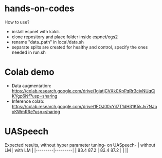 # hands-on-codes
How to use?
<br>
- install espnet with kaldi.
- clone repository and place folder inside espnet/egs2
- rename "data_path" in local/data.sh
- separate splits are created for healthy and control, specify the ones needed in run.sh

# Colab demo
- Data augmentation: https://colab.research.google.com/drive/1giatjCVXk0KpPqRr3civNUqCjKYgp6Nf?usp=sharing
- Inference colab: https://colab.research.google.com/drive/1FOJ00xYil7T1dH31K5kJv7NJbxKWmRRe?usp=sharing

# UASpeech
Expected results, without hyper parameter tuning-
 on UASpeech- 
 | without LM | with LM |
 |---------|---------|
 | 83.4 87.2 | 83.4 87.2 |
 | ||
